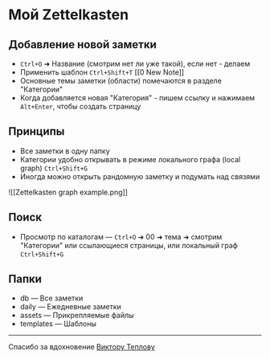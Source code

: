 # Мой Zettelkasten

## Добавление новой заметки
- `Ctrl+O` ➜ Название (смотрим нет ли уже такой), если нет - делаем
- Применить шаблон `Ctrl+Shift+T` [[0 New Note]]
- Основные темы заметки (области) помечаются в разделе "Категории"
- Когда добавляется новая "Категория" - пишем ссылку и нажимаем `Alt+Enter`, чтобы создать страницу

## Принципы
- Все заметки в одну папку
- Категории удобно открывать в режиме локального графа (local graph) `Ctrl+Shift+G`
- Иногда можно открыть рандомную заметку и подумать над связями

![[Zettelkasten graph example.png]]

## Поиск
- Просмотр по каталогам — `Ctrl+O` ➜ 00  ➜ тема  ➜ смотрим "Категории" или ссылающиеся страницы, или локальный граф `Ctrl+Shift+G`

## Папки
- db  — Все заметки
- daily  — Ежедневные заметки
- assets  — Прикрепляемые файлы
- templates  — Шаблоны

---
Спасибо за вдохновение [Виктору Теплову](https://youtu.be/PiS3pRRj994)